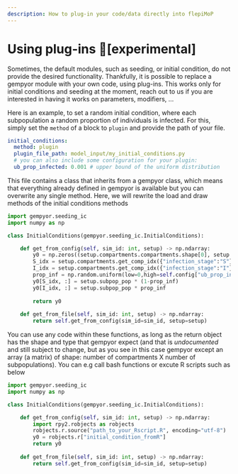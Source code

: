 ```yaml
---
description: How to plug-in your code/data directly into flepiMoP
---
```


# Using plug-ins 🧩\[experimental]

Sometimes, the default modules, such as seeding, or initial condition, do not provide the desired functionality. Thankfully, it is possible to replace a gempyor module with your own code, using plug-ins. This works only for initial conditions and seeding at the moment, reach out to us if you are interested in having it works on parameters, modifiers, ...

Here is an example, to set a random initial condition, where each subpopulation a random proportion of individuals is infected. For this, simply set the `method` of a block to `plugin` and provide the path of your file.

```yaml
initial_conditions:
  method: plugin
  plugin_file_path: model_input/my_initial_conditions.py
  # you can also include some configuration for your plugin:
  ub_prop_infected: 0.001 # upper bound of the uniform distribution
```

This file contains a class that inherits from a gempyor class, which means that everything already defined in gempyor is available but you can overwrite any single method. Here, we will rewrite the load and draw methods of the initial conditions methods

```python
import gempyor.seeding_ic
import numpy as np

class InitialConditions(gempyor.seeding_ic.InitialConditions):

    def get_from_config(self, sim_id: int, setup) -> np.ndarray:
        y0 = np.zeros((setup.compartments.compartments.shape[0], setup.nsubpops))
        S_idx = setup.compartments.get_comp_idx({"infection_stage":"S"})
        I_idx = setup.compartments.get_comp_idx({"infection_stage":"I"})
        prop_inf = np.random.uniform(low=0,high=self.config["ub_prop_infected"].get(), size=setup.nsubpops)
        y0[S_idx, :] = setup.subpop_pop * (1-prop_inf)
        y0[I_idx, :] = setup.subpop_pop * prop_inf
        
        return y0
    
    def get_from_file(self, sim_id: int, setup) -> np.ndarray:
        return self.get_from_config(sim_id=sim_id, setup=setup)
```

You can use any code within these functions, as long as the return object has the shape and type that gempyor expect (and that is _undocumented_ and still subject to change, but as you see in this case gempyor except an array (a matrix) of shape: number of compartments X number of subpopulations). You can e.g call bash functions or excute R scripts such as below

```python
import gempyor.seeding_ic
import numpy as np

class InitialConditions(gempyor.seeding_ic.InitialConditions):

    def get_from_config(self, sim_id: int, setup) -> np.ndarray:
        import rpy2.robjects as robjects
        robjects.r.source("path_to_your_Rscript.R", encoding="utf-8")
        y0 = robjects.r["initial_condition_fromR"]
        return y0
    
    def get_from_file(self, sim_id: int, setup) -> np.ndarray:
        return self.get_from_config(sim_id=sim_id, setup=setup)
```
